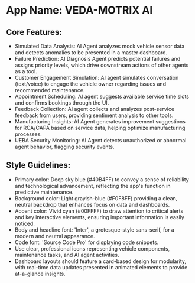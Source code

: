 # **App Name**: VEDA-MOTRIX AI

## Core Features:

- Simulated Data Analysis: AI Agent analyzes mock vehicle sensor data and detects anomalies to be presented in a master dashboard.
- Failure Prediction: AI Diagnosis Agent predicts potential failures and assigns priority levels, which drive downstream actions of other agents as a tool.
- Customer Engagement Simulation: AI agent simulates conversation (text/voice) to engage the vehicle owner regarding issues and recommended maintenance.
- Appointment Scheduling: AI agent suggests available service time slots and confirms bookings through the UI.
- Feedback Collection: AI agent collects and analyzes post-service feedback from users, providing sentiment analysis to other tools.
- Manufacturing Insights: AI Agent generates improvement suggestions for RCA/CAPA based on service data, helping optimize manufacturing processes.
- UEBA Security Monitoring: AI Agent detects unauthorized or abnormal agent behavior, flagging security events.

## Style Guidelines:

- Primary color: Deep sky blue (#40B4FF) to convey a sense of reliability and technological advancement, reflecting the app's function in predictive maintenance.
- Background color: Light grayish-blue (#F0F8FF) providing a clean, neutral backdrop that enhances focus on data and dashboards.
- Accent color: Vivid cyan (#00FFFF) to draw attention to critical alerts and key interactive elements, ensuring important information is easily noticed.
- Body and headline font: 'Inter', a grotesque-style sans-serif, for a modern and neutral appearance.
- Code font: 'Source Code Pro' for displaying code snippets.
- Use clear, professional icons representing vehicle components, maintenance tasks, and AI agent activities.
- Dashboard layouts should feature a card-based design for modularity, with real-time data updates presented in animated elements to provide at-a-glance insights.